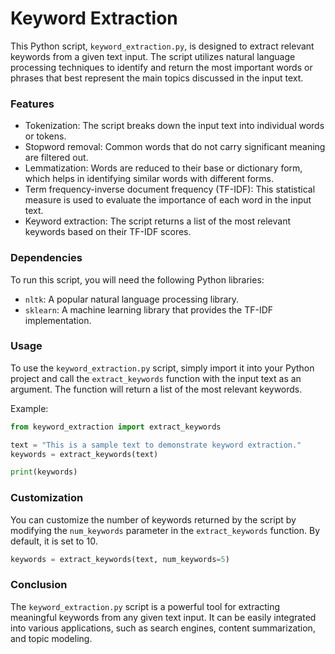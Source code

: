 # Keyword Extraction

This Python script, `keyword_extraction.py`, is designed to extract relevant keywords from a given text input. The script utilizes natural language processing techniques to identify and return the most important words or phrases that best represent the main topics discussed in the input text.

### Features

- Tokenization: The script breaks down the input text into individual words or tokens.
- Stopword removal: Common words that do not carry significant meaning are filtered out.
- Lemmatization: Words are reduced to their base or dictionary form, which helps in identifying similar words with different forms.
- Term frequency-inverse document frequency (TF-IDF): This statistical measure is used to evaluate the importance of each word in the input text.
- Keyword extraction: The script returns a list of the most relevant keywords based on their TF-IDF scores.

### Dependencies

To run this script, you will need the following Python libraries:

- `nltk`: A popular natural language processing library.
- `sklearn`: A machine learning library that provides the TF-IDF implementation.

### Usage

To use the `keyword_extraction.py` script, simply import it into your Python project and call the `extract_keywords` function with the input text as an argument. The function will return a list of the most relevant keywords.

Example:

```python
from keyword_extraction import extract_keywords

text = "This is a sample text to demonstrate keyword extraction."
keywords = extract_keywords(text)

print(keywords)
```

### Customization

You can customize the number of keywords returned by the script by modifying the `num_keywords` parameter in the `extract_keywords` function. By default, it is set to 10.

```python
keywords = extract_keywords(text, num_keywords=5)
```

### Conclusion

The `keyword_extraction.py` script is a powerful tool for extracting meaningful keywords from any given text input. It can be easily integrated into various applications, such as search engines, content summarization, and topic modeling.